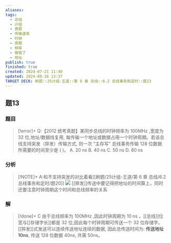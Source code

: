 ```yaml
---
aliases: 
tags:
  - 总线
  - 计组
  - 真题
  - 传输速率
  - 时钟
  - 周期
  - 频率
  - 做错了
  - 地址
publish: true
finished: true
created: 2024-07-21 11:40
updated: 2024-08-16 13:37
TARGET DECK: 刷题::25计组-王道::第 6 章 总线::6.2 总线事务和定时::题13
---
```

## 题13
### 题目
> [!error]+
> Q:【2012 统考真题】某同步总线的时钟频率为 ${100}\mathrm{{MHz}}$ ,宽度为 32 位,地址/数据线复用, 每传输一个地址或数据占用一个时钟周期。若该总线支持突发（猝发）传输方式, 则一次 “主存写” 总线事务传输 128 位数据所需要的时间至少是 ( )。
> A. ${20}\mathrm{\;{ns}}$ 
> B. ${40}\mathrm{\;{ns}}$ 
> C. ${50}\mathrm{\;{ns}}$ 
> D. ${80}\mathrm{\;{ns}}$
### 分析
> [!NOTE]+
> A:和不支持突发的对比着看[[刷题/25计组-王道/第 6 章 总线/6.2 总线事务和定时/题20]]
> ![](https://img.hwenyi.live/202408161704680.webp)
> [[猝发]]传送中要记得把地址的时间算上，同时还要注意时钟周期这个时间和总线频率的关系
### 解
> [!done]+
> C
> 由于总线频率为 ${100}\mathrm{{MHz}}$ ,因此时钟周期为 ${10}\mathrm{\;{ns}}$ 。[[总线]]位宽与[[存储字长]]都是 32 位,因此每个时钟周期可传送一个 32 位存储字。
> [[猝发]]式发送可以连续传送地址连续的数据, 因此总传送时间为: **传送地址 10ns**, 传送 128 位数据 40ns, 共需 50ns。
